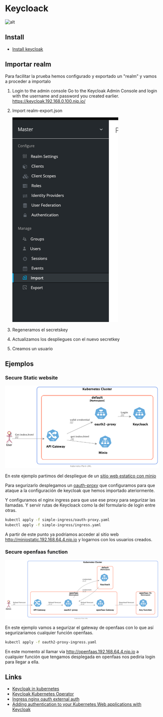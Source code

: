 # Keycloack

![alt](https://www.keycloak.org/resources/images/keycloak_logo_480x108.png)

## Install

- [Install keycloak](install.md)

## Importar realm

Para facilitar la prueba hemos configurado y exportado un "realm" y vamos a proceder a importalo

1. Login to the admin console
    Go to the Keycloak Admin Console and login with the username and password you created earlier.
    <https://keycloak.192.168.0.100.nip.io/>

1. Import realm-export.json

    ![Import realm](./import.png)

1. Regeneramos el secretskey
1. Actualizamos los despliegues con el nuevo secretkey
1. Creamos un usuario

## Ejemplos

### Secure Static website

![Secure ingress ](/out/Keycloack/simple-ingress/simple-ingress/simple-ingress.png)

En este ejemplo partimos del despliegue de un [sitio web estatico con minio](/2.GestionArchivos/minio/readme.md#despliegue-de-un-sitio-estático)

Para segurizarlo desplegamos un [oauth-proxy](/5.Usuarios/Keycloack/simple-ingress/oauth-proxy.yaml) que configuramos para que ataque a la configuración de keycloak que hemos importado ateriormente.

Y configuramos el nginx ingress para que use ese proxy para segurizar las llamadas. Y servir rutas de Keycloack como la del formulario de login entre otras.

```sh
kubectl apply -f simple-ingress/oauth-proxy.yaml
kubectl apply -f simple-ingress/ingress.yaml
```

A partir de este punto ya podriamos acceder al sitio web
<http://miniostatic.192.168.64.4.nip.io> y logarnos con los usuarios creados.

### Secure openfaas function

![Load Web](/out/Keycloack/OpenFaas/secure-openfaas/secure-openfaas.png)

En este ejemplo vamos a segurizar el gateway de openfaas con lo que así segurizariamos cualquier función openfaas.

```sh
kubectl apply -f oauth2-proxy-ingress.yaml
```

En este momento al llamar via <http://openfaas.192.168.64.4.nip.io> a cualquier función que tengamos desplegada en openfaas nos pediria login para llegar a ella.

## Links

- [Keycloak in kubernetes](https://www.keycloak.org/getting-started/getting-started-kube)
- [Keycloak Kubernetes Operator](https://www.keycloak.org/getting-started/getting-started-operator-kubernetes)
- [Ingress nginx oauth external auth](https://kubernetes.github.io/ingress-nginx/examples/auth/oauth-external-auth/)
- [Adding authentication to your Kubernetes Web applications with Keycloak](https://www.openshift.com/blog/adding-authentication-to-your-kubernetes-web-applications-with-keycloak)